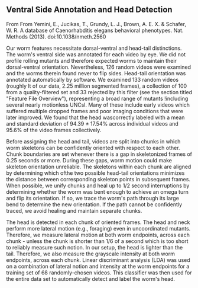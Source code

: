 ## Ventral Side Annotation and Head Detection ##

From From Yemini, E., Jucikas, T., Grundy, L. J., Brown, A. E. X. & Schafer, W. R. A database of Caenorhabditis elegans behavioral phenotypes. Nat. Methods (2013). doi:10.1038/nmeth.2560

Our worm features necessitate dorsal-ventral and head-tail distinctions. The worm's ventral side was annotated for each video by eye. We did not profile rolling mutants and therefore expected worms to maintain their dorsal-ventral orientation. Nevertheless, 126 random videos were examined and the worms therein found never to flip sides. Head-tail orientation was annotated automatically by software. We examined 133 random videos (roughly lt of our data, 2.25 million segmented frames), a collection of 100 from a quality-filtered set and 33 rejected by this filter (see the section titled "Feature File Overview"), representing a broad range of mutants !including several nearly motionless UNCsl. Many of these include early videos which suffered multiple dropped frames and poor imaging conditions that were later improved. We found that the head wascorrectly labeled with a mean and standard deviation of 94.39 ± 17.54% across individual videos and 95.6% of the video frames collectively.

Before assigning the head and tail, videos are split into chunks in which worm skeletons can be confidently oriented with respect to each other. Chunk boundaries are set whenever there is a gap in skeletonized frames of 0.25 seconds or more. During these gaps, worm motion could make skeleton orientation unreliable. The skeletons within each chunk are aligned by determining which ofthe two possible head-tail orientations minimizes the distance between corresponding skeleton points in subsequent frames. When possible, we unify chunks and heal up to 1/2 second interruptions by determining whether the worm was bent enough to achieve an omega turn and flip its orientation. If so, we trace the worm's path through its large bend to determine the new orientation. If the path cannot be confidently traced, we avoid healing and maintain separate chunks.

The head is detected in each chunk of oriented frames. The head and neck perform more lateral motion (e.g., foraging) even in uncoordinated mutants. Therefore, we measure lateral motion at both worm endpoints, across each chunk - unless the chunk is shorter than 1/6 of a second which is too short to reliably measure such notion. In our setup, the head is lighter than the tail. Therefore, we also measure the grayscale intensity at both worm endpoints, across each chunk. Linear discriminant analysis (LDA) was used on a combination of lateral notion and intensity at the worm endpoints for a training set of 68 randomly-chosen videos. This classifier was then used for the entire data set to automatically detect and label the worm's head.
